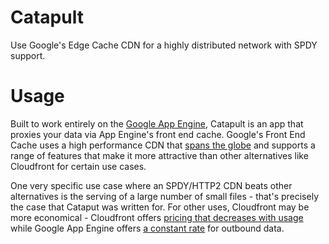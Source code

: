 # Catapult
Use Google's Edge Cache CDN for a highly distributed network with SPDY support.

# Usage
Built to work entirely on the [Google App Engine](https://cloud.google.com/appengine/docs), Catapult is an app that proxies your data via App Engine's front end cache. Google's Front End Cache uses a high performance CDN that [spans the globe](https://peering.google.com/about/delivery_ecosystem.html) and supports a range of features that make it more attractive than other alternatives like Cloudfront for certain use cases. 

One very specific use case where an SPDY/HTTP2 CDN beats other alternatives is the serving of a large number of small files - that's precisely the case that Cataput was written for. For other uses, Cloudfront may be more economical - Cloudfront offers [pricing that decreases with usage](https://aws.amazon.com/cloudfront/pricing/) while Google App Engine offers [a constant rate](https://cloud.google.com/appengine/pricing) for outbound data.

